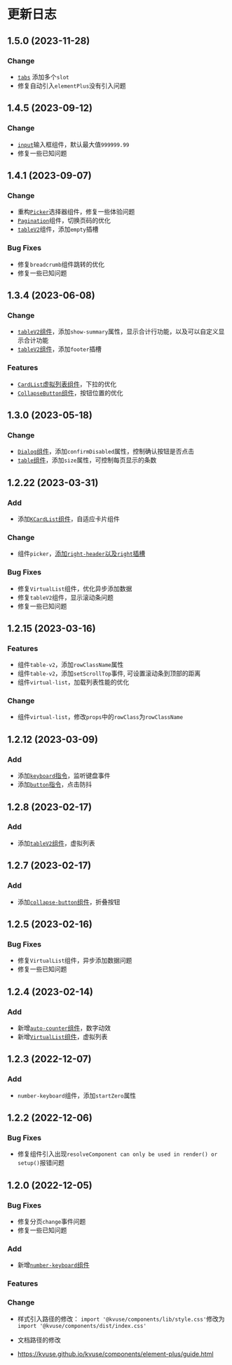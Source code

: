 # 更新日志

## 1.5.0 (2023-11-28)

### Change

- [`tabs`](../tabs.md) 添加多个`slot`
- 修复自动引入`elementPlus`没有引入问题

## 1.4.5 (2023-09-12)

### Change

- [`input`](../input.md)输入框组件，默认最大值`999999.99`
- 修复一些已知问题

## 1.4.1 (2023-09-07)

### Change

- 重构[`Picker`](../picker.md)选择器组件，修复一些体验问题
- [`Pagination`](../pagination#切换页码)组件，切换页码的优化
- [`tableV2`](../table-v2#tablev2-slots)组件，添加`empty`插槽

### Bug Fixes

- 修复`breadcrumb`组件跳转的优化
- 修复一些已知问题

## 1.3.4 (2023-06-08)

### Change

- [`tableV2`组件](../table-v2#table-属性)，添加`show-summary`属性，显示合计行功能，以及可以自定义显示合计功能
- [`tableV2`组件](../table-v2#tablev2-column-插槽)，添加`footer`插槽

### Features

- [`CardList`虚拟列表组件](../card-list)，下拉的优化
- [`CollapseButton`组件](../collapse-button#按钮位置)，按钮位置的优化

## 1.3.0 (2023-05-18)

### Change

- [`Dialog`组件](../dialog#dialog-属性.md)，添加`confirmDisabled`属性，控制确认按钮是否点击
- [`table`组件](../table#table-属性)，添加`size`属性，可控制每页显示的条数

## 1.2.22 (2023-03-31)

### Add

- 添加[`KCardList`组件](../card-list.md)，自适应卡片组件

### Change

- 组件`picker`，[添加`right-header`以及`right`插槽](/element-plus/picker#picker-slots)

### Bug Fixes

- 修复`VirtualList`组件，优化异步添加数据
- 修复`tableV2`组件，显示滚动条问题
- 修复一些已知问题

## 1.2.15 (2023-03-16)

### Features

- 组件`table-v2`，添加`rowClassName`属性
- 组件`table-v2`，添加`setScrollTop`事件, 可设置滚动条到顶部的距离
- 组件`virtual-list`，加载列表性能的优化

### Change

- 组件`virtual-list`，修改`props`中的`rowClass`为`rowClassName`

## 1.2.12 (2023-03-09)

### Add

- 添加[`keyboard`指令](../directives/keyboard.md)，监听键盘事件
- 添加[`button`指令](../directives/button.md)，点击防抖

## 1.2.8 (2023-02-17)

### Add

- 添加[`tableV2`组件](../table-v2.md)，虚拟列表

## 1.2.7 (2023-02-17)

### Add

- 添加[`collapse-button`组件](../collapse-button.md)，折叠按钮

## 1.2.5 (2023-02-16)

### Bug Fixes

- 修复`VirtualList`组件，异步添加数据问题
- 修复一些已知问题

## 1.2.4 (2023-02-14)

### Add

- 新增[`auto-counter`组件](../auto-counter.md)，数字动效
- 新增[`VirtualList`组件](../virtual-list.md)，虚拟列表

## 1.2.3 (2022-12-07)

### Add

- `number-keyboard`组件，添加`startZero`属性

## 1.2.2 (2022-12-06)

### Bug Fixes

- 修复组件引入出现`resolveComponent can only be used in render() or setup()`报错问题

## 1.2.0 (2022-12-05)

### Bug Fixes

- 修复分页`change`事件问题
- 修复一些已知问题
​

### Add

- 新增[`number-keyboard`组件](../number-keyboard.md)

### Features

### Change

- 样式引入路径的修改：
`import '@kvuse/components/lib/style.css'`修改为`import '@kvuse/components/dist/index.css'`

- 文档路径的修改
- <https://kvuse.github.io/kvuse/components/element-plus/guide.html>
